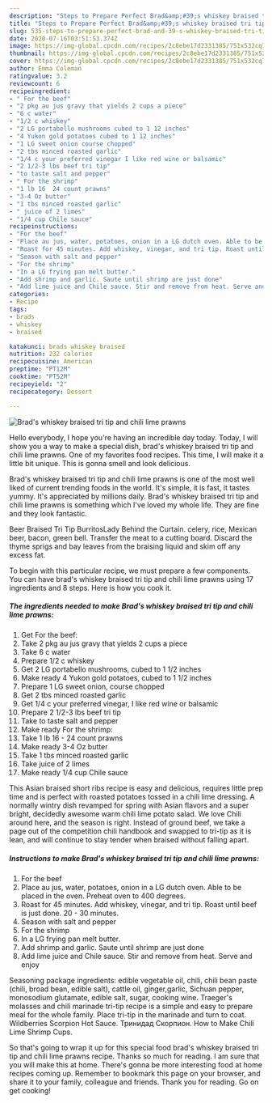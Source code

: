 ```yaml
---
description: "Steps to Prepare Perfect Brad&amp;#39;s whiskey braised tri tip and chili lime prawns"
title: "Steps to Prepare Perfect Brad&amp;#39;s whiskey braised tri tip and chili lime prawns"
slug: 535-steps-to-prepare-perfect-brad-and-39-s-whiskey-braised-tri-tip-and-chili-lime-prawns
date: 2020-07-16T03:51:53.374Z
image: https://img-global.cpcdn.com/recipes/2c8ebe17d2331385/751x532cq70/brads-whiskey-braised-tri-tip-and-chili-lime-prawns-recipe-main-photo.jpg
thumbnail: https://img-global.cpcdn.com/recipes/2c8ebe17d2331385/751x532cq70/brads-whiskey-braised-tri-tip-and-chili-lime-prawns-recipe-main-photo.jpg
cover: https://img-global.cpcdn.com/recipes/2c8ebe17d2331385/751x532cq70/brads-whiskey-braised-tri-tip-and-chili-lime-prawns-recipe-main-photo.jpg
author: Emma Coleman
ratingvalue: 3.2
reviewcount: 6
recipeingredient:
- " For the beef"
- "2 pkg au jus gravy that yields 2 cups a piece"
- "6 c water"
- "1/2 c whiskey"
- "2 LG portabello mushrooms cubed to 1 12 inches"
- "4 Yukon gold potatoes cubed to 1 12 inches"
- "1 LG sweet onion course chopped"
- "2 tbs minced roasted garlic"
- "1/4 c your preferred vinegar I like red wine or balsamic"
- "2 1/2-3 lbs beef tri tip"
- "to taste salt and pepper"
- " For the shrimp"
- "1 lb 16  24 count prawns"
- "3-4 Oz butter"
- "1 tbs minced roasted garlic"
- " juice of 2 limes"
- "1/4 cup Chile sauce"
recipeinstructions:
- "For the beef"
- "Place au jus, water, potatoes, onion in a LG dutch oven. Able to be placed in the oven. Preheat oven to 400 degrees."
- "Roast for 45 minutes. Add whiskey, vinegar, and tri tip. Roast until beef is just done. 20 - 30 minutes."
- "Season with salt and pepper"
- "For the shrimp"
- "In a LG frying pan melt butter."
- "Add shrimp and garlic. Saute until shrimp are just done"
- "Add lime juice and Chile sauce. Stir and remove from heat. Serve and enjoy"
categories:
- Recipe
tags:
- brads
- whiskey
- braised

katakunci: brads whiskey braised 
nutrition: 232 calories
recipecuisine: American
preptime: "PT12M"
cooktime: "PT52M"
recipeyield: "2"
recipecategory: Dessert

---
```



![Brad&#39;s whiskey braised tri tip and chili lime prawns](https://img-global.cpcdn.com/recipes/2c8ebe17d2331385/751x532cq70/brads-whiskey-braised-tri-tip-and-chili-lime-prawns-recipe-main-photo.jpg)

Hello everybody, I hope you're having an incredible day today. Today, I will show you a way to make a special dish, brad&#39;s whiskey braised tri tip and chili lime prawns. One of my favorites food recipes. This time, I will make it a little bit unique. This is gonna smell and look delicious.

Brad&#39;s whiskey braised tri tip and chili lime prawns is one of the most well liked of current trending foods in the world. It's simple, it is fast, it tastes yummy. It's appreciated by millions daily. Brad&#39;s whiskey braised tri tip and chili lime prawns is something which I've loved my whole life. They are fine and they look fantastic.

Beer Braised Tri Tip BurritosLady Behind the Curtain. celery, rice, Mexican beer, bacon, green bell. Transfer the meat to a cutting board. Discard the thyme sprigs and bay leaves from the braising liquid and skim off any excess fat.


To begin with this particular recipe, we must prepare a few components. You can have brad&#39;s whiskey braised tri tip and chili lime prawns using 17 ingredients and 8 steps. Here is how you cook it.

<!--inarticleads1-->

##### The ingredients needed to make Brad&#39;s whiskey braised tri tip and chili lime prawns:

1. Get  For the beef:
1. Take 2 pkg au jus gravy that yields 2 cups a piece
1. Take 6 c water
1. Prepare 1/2 c whiskey
1. Get 2 LG portabello mushrooms, cubed to 1 1/2 inches
1. Make ready 4 Yukon gold potatoes, cubed to 1 1/2 inches
1. Prepare 1 LG sweet onion, course chopped
1. Get 2 tbs minced roasted garlic
1. Get 1/4 c your preferred vinegar, I like red wine or balsamic
1. Prepare 2 1/2-3 lbs beef tri tip
1. Take to taste salt and pepper
1. Make ready  For the shrimp:
1. Take 1 lb 16 - 24 count prawns
1. Make ready 3-4 Oz butter
1. Take 1 tbs minced roasted garlic
1. Take  juice of 2 limes
1. Make ready 1/4 cup Chile sauce


This Asian braised short ribs recipe is easy and delicious, requires little prep time and is perfect with roasted potatoes tossed in a chili lime dressing. A normally wintry dish revamped for spring with Asian flavors and a super bright, decidedly awesome warm chili lime potato salad. We love Chili around here, and the season is right. Instead of ground beef, we take a page out of the competition chili handbook and swapped to tri-tip as it is lean, and will continue to stay tender when braised without falling apart. 

<!--inarticleads2-->

##### Instructions to make Brad&#39;s whiskey braised tri tip and chili lime prawns:

1. For the beef
1. Place au jus, water, potatoes, onion in a LG dutch oven. Able to be placed in the oven. Preheat oven to 400 degrees.
1. Roast for 45 minutes. Add whiskey, vinegar, and tri tip. Roast until beef is just done. 20 - 30 minutes.
1. Season with salt and pepper
1. For the shrimp
1. In a LG frying pan melt butter.
1. Add shrimp and garlic. Saute until shrimp are just done
1. Add lime juice and Chile sauce. Stir and remove from heat. Serve and enjoy


Seasoning package ingredients: edible vegetable oil, chili, chili bean paste (chili, broad bean, edible salt), cattle oil, ginger,garlic, Sichuan pepper, monosodium glutamate, edible salt, sugar, cooking wine. Traeger&#39;s molasses and chili marinade tri-tip recipe is a simple and easy to prepare meal for the whole family. Place tri-tip in the marinade and turn to coat. Wildberries Scorpion Hot Sauce. Тринидад Скорпион. How to Make Chili Lime Shrimp Cups. 

So that's going to wrap it up for this special food brad&#39;s whiskey braised tri tip and chili lime prawns recipe. Thanks so much for reading. I am sure that you will make this at home. There's gonna be more interesting food at home recipes coming up. Remember to bookmark this page on your browser, and share it to your family, colleague and friends. Thank you for reading. Go on get cooking!
